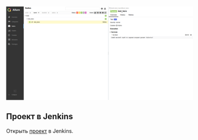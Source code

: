 ![Allure](resourse/img.PNG)
## Проект в Jenkins
Открыть [проект](https://jenkins.autotests.cloud/job/super_hero/) в Jenkins.
